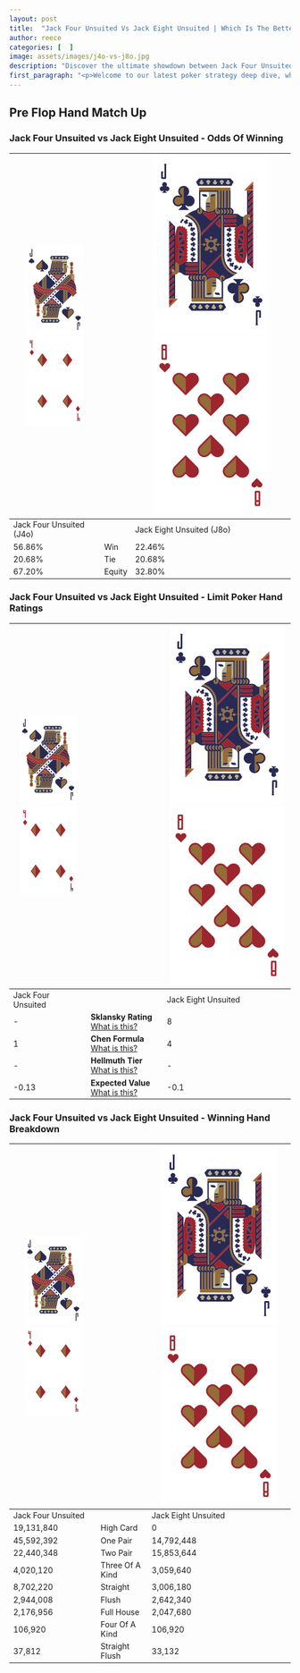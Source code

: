 ```yaml
---
layout: post
title:  "Jack Four Unsuited Vs Jack Eight Unsuited | Which Is The Better Hand In Poker? A Complete Guide"
author: reece
categories: [  ]
image: assets/images/j4o-vs-j8o.jpg
description: "Discover the ultimate showdown between Jack Four Unsuited and Jack Eight Unsuited in poker! Uncover the odds, strategies, and scenarios where one hand triumphs over the other. Get ready to up your poker game with this thrilling analysis."
first_paragraph: "<p>Welcome to our latest poker strategy deep dive, where we're pitting two distinct hands against each other in a high-stakes showdown: Jack Four Unsuited vs Jack Eight Unsuited.</p><p>In the dynamic world of poker, every decision counts, and knowing which hand holds the upper hand is key to your success at the table.</p><p>In this article, we'll dissect these two hands, explore the scenarios where one dominates the other, and equip you with the knowledge to make strategic choices that can tip the odds in your favor.</p><p>Get ready to unravel the intriguing dynamics of these poker hands and elevate your game to new heights.</p>"
---
```




[comment]: # (sp0)

## Pre Flop Hand Match Up

<div class="table hand-ratings" markdown="1"> 



### Jack Four Unsuited vs Jack Eight Unsuited - Odds Of Winning


    
| ![image info](assets/images/hand1/J.png) ![image info](assets/images/hand1/4o.png) |  | ![image info](assets/images/hand2/J.png) ![image info](assets/images/hand2/8o.png) |
| -------- | -------- | -------- |
| Jack Four Unsuited (J4o) |  | Jack Eight Unsuited (J8o) |
| 56.86% | Win | 22.46% |
| 20.68% | Tie | 20.68% |
| 67.20% | Equity | 32.80% |




[comment]: # (sp1)



### Jack Four Unsuited vs Jack Eight Unsuited - Limit Poker Hand Ratings


    
| ![image info](assets/images/hand1/J.png) ![image info](assets/images/hand1/4o.png) |  | ![image info](assets/images/hand2/J.png) ![image info](assets/images/hand2/8o.png) |
| -------- | -------- | -------- |
| Jack Four Unsuited |  | Jack Eight Unsuited |
| - | **Sklansky Rating** [What is this?](/sklansky-rating-explained) | 8 |
| 1 | **Chen Formula** [What is this?](/chen-formula-explained) | 4 |
| - | **Hellmuth Tier** [What is this?](/Hellmuth-tier-explained) | - |
| -0.13 | **Expected Value** [What is this?](/expected-value-explained) | -0.1 |




[comment]: # (sp2)



### Jack Four Unsuited vs Jack Eight Unsuited - Winning Hand Breakdown


    
| ![image info](assets/images/hand1/J.png) ![image info](assets/images/hand1/4o.png) |  | ![image info](assets/images/hand2/J.png) ![image info](assets/images/hand2/8o.png) |
| -------- | -------- | -------- |
| Jack Four Unsuited |  | Jack Eight Unsuited |
| 19,131,840 | High Card | 0 |
| 45,592,392 | One Pair | 14,792,448 |
| 22,440,348 | Two Pair | 15,853,644 |
| 4,020,120 | Three Of A Kind | 3,059,640 |
| 8,702,220 | Straight | 3,006,180 |
| 2,944,008 | Flush | 2,642,340 |
| 2,176,956 | Full House | 2,047,680 |
| 106,920 | Four Of A Kind | 106,920 |
| 37,812 | Straight Flush | 33,132 |




[comment]: # (sp3)



</div>

[comment]: # (sp4)



[comment]: # (sp5)

